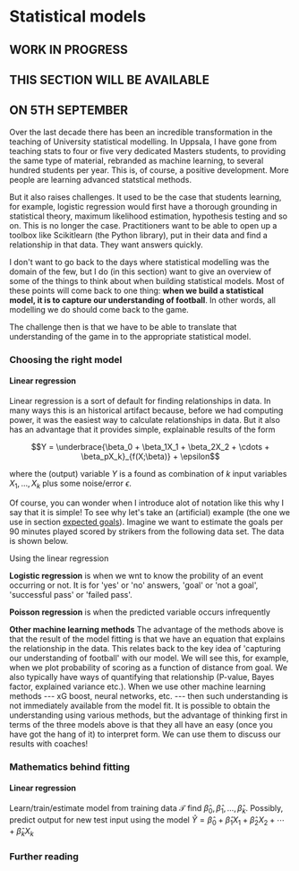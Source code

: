 Statistical models
==================

## WORK IN PROGRESS
## THIS SECTION WILL BE AVAILABLE
## ON 5TH SEPTEMBER


Over the last decade there has been an incredible transformation in 
the teaching of University statistical modelling. In Uppsala, I have gone 
from teaching stats to four or five very dedicated Masters students, 
to providing the same type of material, rebranded as machine learning, to several 
hundred students per year. This is, of course, a positive development. More people are
learning advanced statstical methods. 

But it also raises challenges. It used to be the case that students learning, for example, 
logistic regression would first have a thorough grounding in statistical theory, maximum likelihood 
estimation, hypothesis testing and so on. This is no longer the case. Practitioners want to be able 
to open up a toolbox like Scikitlearn (the Python library), put in their data and find a 
relationship in that data. They want answers quickly.

I don't want to go back to the days where statistical modelling was 
the domain of the few, but I do (in this section) want to give an overview of some of the things 
to think about when building statistical models. Most of these points will come back to one 
thing: **when we build a statistical 
model, it is to capture our understanding of football**. In other words,
all modelling we do should come back to the game. 

The challenge then is that we have to be able to translate 
that understanding of the game in to the appropriate statistical 
model. 


### Choosing the right model

#### Linear regression

Linear regression is a sort of default for finding relationships in data. 
In many ways this is an historical artifact because,
before we had computing power, it was the easiest way to calculate 
relationships in data. But it also has an advantage 
that it provides simple, explainable results of the form

$$Y = \underbrace{\beta_0 + \beta_1X_1 + \beta_2X_2 + \cdots + \beta_pX_k}_{f(X;\beta)} + \epsilon$$

where the (output) variable $Y$ is a found as combination of $k$ input variables 
$X_1, \dots, X_k$ plus some noise/error $\epsilon$. 

Of course, you can wonder when 
I introduce alot of notation like this why I say that it is simple! To see why let's 
take an (artificial) example (the one we use in 
section [expected goals](../gallery/lesson2/plot_LinearRegression)).
Imagine we want to estimate the goals per 90 minutes played scored by strikers 
from the following data set. The data is shown below.


Using the linear regression 




**Logistic regression** is when we wnt to know the probility of an event 
occurring or not. It is for 'yes' or 'no' answers, 'goal' or 'not a goal', 
'successful pass' or 'failed pass'. 

**Poisson regression** is when the predicted variable occurs infrequently 


**Other machine learning methods** The advantage of the methods above is that 
the result of the model fitting is that we have an equation that explains
the relationship in the data. This relates back to the key idea of 
'capturing our understanding of football' with our model. We will see this, for example, when we
plot probability of scoring as a function of distance from goal. We also typically have ways of quantifying
that relationship (P-value, Bayes factor, explained variance etc.). When we use 
other machine learning methods --- xG boost, neural networks, etc. ---
then such understanding is not immediately available from the model fit. It is possible 
to obtain the understanding using various methods, but the advantage of thinking 
first in terms of the three models above is that they all have an easy (once you have
got the hang of it) to interpret form. We can use them to discuss our results 
with coaches!

### Mathematics behind fitting

#### Linear regression

Learn/train/estimate model from training data $\mathcal{T}$ 
find $\widehat\beta_0, \widehat\beta_1, \dots, \widehat\beta_k$. Possibly, 
predict output for new test input using 
the model $\widehat{Y} = \widehat\beta_0 + \widehat\beta_1X_1 + \widehat\beta_2X_2 + \cdots + \widehat\beta_kX_k$



### Further reading

